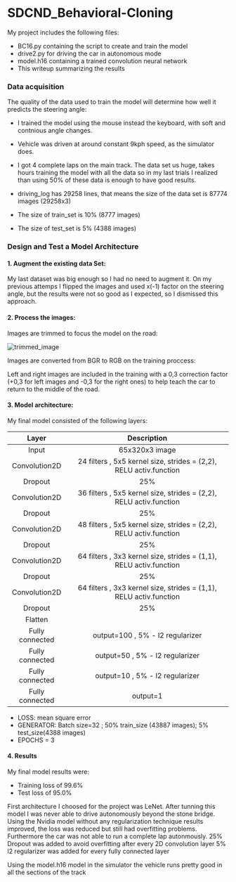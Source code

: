 # SDCND_Behavioral-Cloning

My project includes the following files:

* BC16.py containing the script to create and train the model
* drive2.py for driving the car in autonomous mode
* model.h16 containing a trained convolution neural network
* This writeup summarizing the results


### Data acquisition

The quality of the data used to train the model will determine how well it predicts the steering angle:

* I trained the model using the mouse instead the keyboard, with soft and contnious angle changes.
* Vehicle was driven at around constant 9kph speed, as the simulator does.
* I got 4 complete laps on the main track. The data set us huge, takes hours training the model with all the data so in my last trials I realized than using 50% of these data is enough to have good results. 

* driving_log has 29258 lines, that means the size of the data set is 87774 images (29258x3)
* The size of train_set is 10% (8777 images)
* The size of test_set is 5% (4388 images)


### Design and Test a Model Architecture

#### 1. Augment the existing data Set:

My last dataset was big enough so I had no need to augment it. 
On my previous attemps I flipped the images and used x(-1) factor on the steering angle, but the results were not so good as I expected, so I dismissed this approach.

#### 2. Process the images:

Images are trimmed to focus the model on the road:

![trimmed_image](https://user-images.githubusercontent.com/41348711/45599921-5a1fea80-b9f4-11e8-84c6-6c63547f8bc8.JPG)

Images are converted from BGR to RGB on the training proccess:




Left and right images are included in the training with a 0,3 correction factor (+0,3 for left images and -0,3 for the right ones) to help teach the car to return to the middle of the road.

#### 3. Model architecture:

My final model consisted of the following layers:

| Layer         		|     Description	        					| 
|:---------------------:|:---------------------------------------------:| 
| Input         		| 65x320x3 image| 
| Convolution2D     	| 24 filters , 5x5 kernel size, strides = (2,2), RELU activ.function 	|
| Dropout			|	25%											|
| Convolution2D     	| 36 filters , 5x5 kernel size, strides = (2,2), RELU activ.function 	|
| Dropout			|	25%											|
| Convolution2D     	| 48 filters , 5x5 kernel size, strides = (2,2), RELU activ.function 	|
| Dropout			|	25%											|
| Convolution2D     	| 64 filters , 3x3 kernel size, strides = (1,1), RELU activ.function 	|
| Dropout			|	25%											|
| Convolution2D     	| 64 filters , 3x3 kernel size, strides = (1,1), RELU activ.function 	|
| Dropout			|	25%											|
| Flatten		|										|
| Fully connected		|  output=100 , 5% - l2 regularizer    	|	
| Fully connected		|  output=50 , 5% - l2 regularizer    	|	
| Fully connected		|  output=10 , 5% - l2 regularizer    	|	
| Fully connected		|  output=1  	|	

* LOSS:  mean square error
* GENERATOR: Batch size=32 ; 50% train_size (43887 images); 5% test_size(4388 images)
* EPOCHS = 3

#### 4. Results

My final model results were:

* Training loss of  99.6%
* Test loss of 95.0%


First architecture I choosed for the project was LeNet. After tunning this model I was never able to drive autonomously beyond the stone bridge. 
Using the Nvidia model without any regularization technique results improved, the loss was reduced but still had overfitting problems. Furthermore the car was not able to run a complete lap autonmously.
25% Dropout was added to avoid overfitting after every 2D convolution layer
5% l2 regularizer was added for every fully connected layer

Using the model.h16 model in the simulator the vehicle runs pretty good in all the sections of the track






